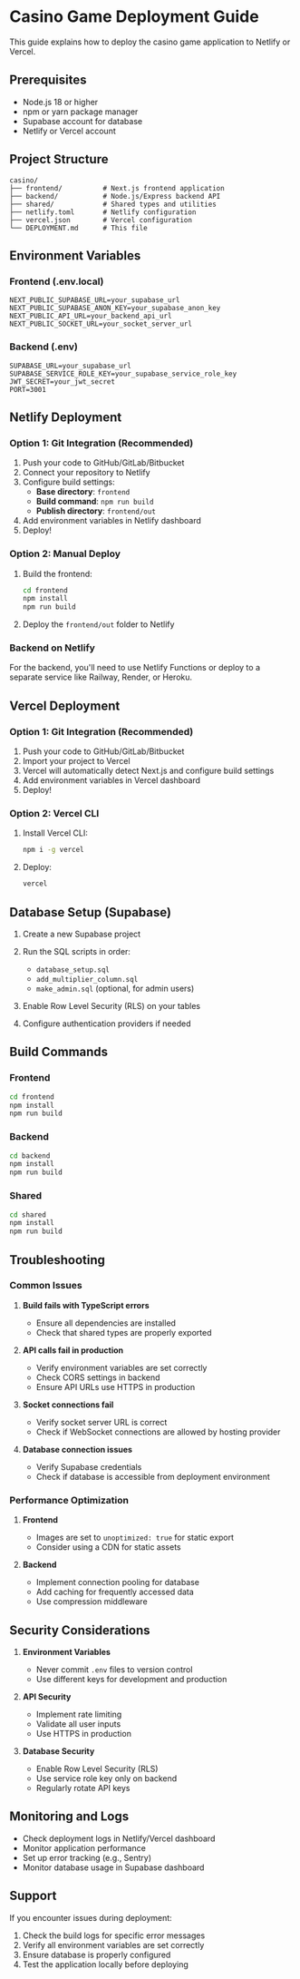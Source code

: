 # Casino Game Deployment Guide

This guide explains how to deploy the casino game application to Netlify or Vercel.

## Prerequisites

- Node.js 18 or higher
- npm or yarn package manager
- Supabase account for database
- Netlify or Vercel account

## Project Structure

```
casino/
├── frontend/          # Next.js frontend application
├── backend/           # Node.js/Express backend API
├── shared/            # Shared types and utilities
├── netlify.toml       # Netlify configuration
├── vercel.json        # Vercel configuration
└── DEPLOYMENT.md      # This file
```

## Environment Variables

### Frontend (.env.local)
```
NEXT_PUBLIC_SUPABASE_URL=your_supabase_url
NEXT_PUBLIC_SUPABASE_ANON_KEY=your_supabase_anon_key
NEXT_PUBLIC_API_URL=your_backend_api_url
NEXT_PUBLIC_SOCKET_URL=your_socket_server_url
```

### Backend (.env)
```
SUPABASE_URL=your_supabase_url
SUPABASE_SERVICE_ROLE_KEY=your_supabase_service_role_key
JWT_SECRET=your_jwt_secret
PORT=3001
```

## Netlify Deployment

### Option 1: Git Integration (Recommended)

1. Push your code to GitHub/GitLab/Bitbucket
2. Connect your repository to Netlify
3. Configure build settings:
   - **Base directory**: `frontend`
   - **Build command**: `npm run build`
   - **Publish directory**: `frontend/out`
4. Add environment variables in Netlify dashboard
5. Deploy!

### Option 2: Manual Deploy

1. Build the frontend:
   ```bash
   cd frontend
   npm install
   npm run build
   ```

2. Deploy the `frontend/out` folder to Netlify

### Backend on Netlify

For the backend, you'll need to use Netlify Functions or deploy to a separate service like Railway, Render, or Heroku.

## Vercel Deployment

### Option 1: Git Integration (Recommended)

1. Push your code to GitHub/GitLab/Bitbucket
2. Import your project to Vercel
3. Vercel will automatically detect Next.js and configure build settings
4. Add environment variables in Vercel dashboard
5. Deploy!

### Option 2: Vercel CLI

1. Install Vercel CLI:
   ```bash
   npm i -g vercel
   ```

2. Deploy:
   ```bash
   vercel
   ```

## Database Setup (Supabase)

1. Create a new Supabase project
2. Run the SQL scripts in order:
   - `database_setup.sql`
   - `add_multiplier_column.sql`
   - `make_admin.sql` (optional, for admin users)

3. Enable Row Level Security (RLS) on your tables
4. Configure authentication providers if needed

## Build Commands

### Frontend
```bash
cd frontend
npm install
npm run build
```

### Backend
```bash
cd backend
npm install
npm run build
```

### Shared
```bash
cd shared
npm install
npm run build
```

## Troubleshooting

### Common Issues

1. **Build fails with TypeScript errors**
   - Ensure all dependencies are installed
   - Check that shared types are properly exported

2. **API calls fail in production**
   - Verify environment variables are set correctly
   - Check CORS settings in backend
   - Ensure API URLs use HTTPS in production

3. **Socket connections fail**
   - Verify socket server URL is correct
   - Check if WebSocket connections are allowed by hosting provider

4. **Database connection issues**
   - Verify Supabase credentials
   - Check if database is accessible from deployment environment

### Performance Optimization

1. **Frontend**
   - Images are set to `unoptimized: true` for static export
   - Consider using a CDN for static assets

2. **Backend**
   - Implement connection pooling for database
   - Add caching for frequently accessed data
   - Use compression middleware

## Security Considerations

1. **Environment Variables**
   - Never commit `.env` files to version control
   - Use different keys for development and production

2. **API Security**
   - Implement rate limiting
   - Validate all user inputs
   - Use HTTPS in production

3. **Database Security**
   - Enable Row Level Security (RLS)
   - Use service role key only on backend
   - Regularly rotate API keys

## Monitoring and Logs

- Check deployment logs in Netlify/Vercel dashboard
- Monitor application performance
- Set up error tracking (e.g., Sentry)
- Monitor database usage in Supabase dashboard

## Support

If you encounter issues during deployment:
1. Check the build logs for specific error messages
2. Verify all environment variables are set correctly
3. Ensure database is properly configured
4. Test the application locally before deploying